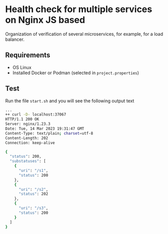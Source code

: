 # Health check for multiple services on Nginx JS based

Organization of verification of several microservices, for example, for a load balancer.

## Requirements

* OS Linux
* Installed Docker or Podman (selected in `project.properties`)

## Test

Run the file `start.sh` and you will see the following output text

```bash
...
++ curl -D- localhost:37067
HTTP/1.1 200 OK
Server: nginx/1.23.3
Date: Tue, 14 Mar 2023 19:31:47 GMT
Content-Type: text/plain; charset=utf-8
Content-Length: 202
Connection: keep-alive

{
  "status": 200,
  "substatuses": [
    {
      "uri": "/s1",
      "status": 200
    },
    {
      "uri": "/s2",
      "status": 202
    },
    {
      "uri": "/s3",
      "status": 200
    }
  ]
}
```
